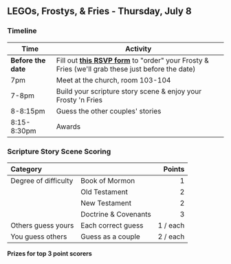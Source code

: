 ## LEGOs, Frostys, & Fries - Thursday, July 8

### Timeline

| Time        | Activity                                                                                                                                          |
|-------------|---------------------------------------------------------------------------------------------------------------------------------------------------|
| **Before the date** | Fill out **[this RSVP form](https://forms.gle/vwXrmy4bks4pqCrT6)** to "order" your Frosty & Fries (we'll grab these just before the date) |
| 7pm         | Meet at the church, room 103-104                                                                                                                  |
| 7-8pm       | Build your scripture story scene & enjoy your Frosty 'n Fries                                                                                     |
| 8-8:15pm    | Guess the other couples' stories                                                                                                                  |
| 8:15-8:30pm | Awards                                                                                                                                            |

### Scripture Story Scene Scoring

| Category             |                       |   Points |
|:---------------------|:----------------------|---------:|
| Degree of difficulty | Book of Mormon        |        1 |
|                      | Old Testament         |        2 |
|                      | New Testament         |        2 |
|                      | Doctrine & Covenants  |        3 |
| Others guess yours   | Each correct guess    | 1 / each |
| You guess others     | Guess as a couple     | 2 / each |

**Prizes for top 3 point scorers**
